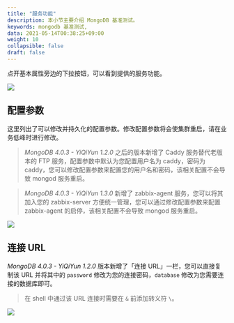```yaml
---
title: "服务功能"
description: 本小节主要介绍 MongoDB 基准测试。 
keywords: mongodb 基准测试, 
data: 2021-05-14T00:38:25+09:00
weight: 10
collapsible: false
draft: false
---
```


点开基本属性旁边的下拉按钮，可以看到提供的服务功能。

![](../../_images/feature.png)


## 配置参数

这里列出了可以修改并持久化的配置参数。修改配置参数将会使集群重启，请在业务低峰时进行修改。

> _MongoDB 4.0.3 - YiQiYun 1.2.0_ 之后的版本新增了 Caddy 服务替代老版本的 FTP 服务，配置参数中默认为您配置用户名为 caddy，密码为 caddy，您可以修改配置参数来配置您的用户名和密码，该相关配置不会导致 mongod 服务重启。

> _MongoDB 4.0.3 - YiQiYun 1.3.0_ 新增了 zabbix-agent 服务，您可以将其加入您的 zabbix-server 方便统一管理，您可以通过修改配置参数来配置 zabbix-agent 的启停，该相关配置不会导致 mongod 服务重启。

![](../../_images/env.png)


## 连接 URL

_MongoDB 4.0.3 - YiQiYun 1.2.0_ 版本新增了「连接 URL」一栏，您可以直接复制该 URL 并将其中的 `password` 修改为您的连接密码，`database` 修改为您需要连接的数据库即可。

> 在 shell 中通过该 URL 连接时需要在 `&` 前添加转义符 `\`。

![](../../_images/connection_url.png)
